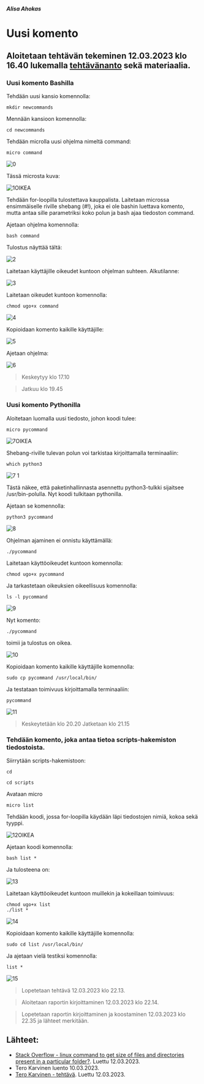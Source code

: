 
##### Alisa Ahokas

# Uusi komento													

## Aloitetaan tehtävän tekeminen 12.03.2023 klo 16.40 lukemalla [tehtävänanto](https://terokarvinen.com/2023/linux-palvelimet-2023-alkukevat/) sekä materiaalia.


### Uusi komento Bashilla

Tehdään uusi kansio komennolla:

    mkdir newcommands

Mennään kansioon komennolla:

    cd newcommands

Tehdään microlla uusi ohjelma nimeltä command:

    micro command


![0](https://user-images.githubusercontent.com/112398757/224571116-bb9b7be2-de44-472c-9086-dfef161bb014.JPG)



Tässä microsta kuva:


![1OIKEA](https://user-images.githubusercontent.com/112398757/224571137-b7f96f07-d1a1-43e2-825e-e7b49f3bcb29.JPG)



Tehdään for-loopilla tulostettava kauppalista. Laitetaan microssa ensimmäiselle riville shebang (#!), joka ei ole bashin luettava komento, mutta antaa sille parametriksi koko polun ja bash ajaa tiedoston command.

Ajetaan ohjelma komennolla:

    bash command

Tulostus näyttää tältä:


![2](https://user-images.githubusercontent.com/112398757/224571142-941fde1d-304c-45f8-b18e-9d5c05afe540.JPG)



Laitetaan käyttäjille oikeudet kuntoon ohjelman suhteen. Alkutilanne:


![3](https://user-images.githubusercontent.com/112398757/224571154-50829ef5-66c7-4512-8599-8a0db8540977.JPG)
 


Laitetaan oikeudet kuntoon komennolla:

    chmod ugo+x command


![4](https://user-images.githubusercontent.com/112398757/224571164-3f6fcf87-3b7c-4ca2-9ce8-e7f2fa4b2e5e.JPG)



Kopioidaan komento kaikille käyttäjille:


![5](https://user-images.githubusercontent.com/112398757/224571176-2fc05f7a-9c1e-4616-88c7-b9935b2ad199.JPG)



Ajetaan ohjelma:


![6](https://user-images.githubusercontent.com/112398757/224571187-9a4b4a20-e558-404f-8473-86a818602570.JPG)



> Keskeytyy klo 17.10

> Jatkuu klo 19.45


### Uusi komento Pythonilla

Aloitetaan luomalla uusi tiedosto, johon koodi tulee:

    micro pycommand


![7OIKEA](https://user-images.githubusercontent.com/112398757/224571230-c72fbe31-fd80-4437-a4f9-498fa9758bc0.JPG)



Shebang-riville tulevan polun voi tarkistaa kirjoittamalla terminaaliin: 

    which python3


![7 1](https://user-images.githubusercontent.com/112398757/224571243-ae8e593c-a326-4460-8748-7fdcf4858110.JPG)



Tästä näkee, että paketinhallinnasta asennettu python3-tulkki sijaitsee /usr/bin-polulla. Nyt koodi tulkitaan pythonilla.

Ajetaan se komennolla:

    python3 pycommand
    
    
![8](https://user-images.githubusercontent.com/112398757/224571260-496a7554-c759-4878-a033-03798842f56c.JPG)



Ohjelman ajaminen ei onnistu käyttämällä:

    ./pycommand

Laitetaan käyttöoikeudet kuntoon komennolla:

    chmod ugo+x pycommand

Ja tarkastetaan oikeuksien oikeellisuus komennolla:

    ls -l pycommand


![9](https://user-images.githubusercontent.com/112398757/224571280-3d7be235-54fb-4ae4-8ea3-3895d8c35744.JPG)



Nyt komento:

    ./pycommand

toimii ja tulostus on oikea.


![10](https://user-images.githubusercontent.com/112398757/224571287-74454a37-b954-40a8-a889-593cf87daa59.JPG)



Kopioidaan komento kaikille käyttäjille komennolla:

    sudo cp pycommand /usr/local/bin/

Ja testataan toimivuus kirjoittamalla terminaaliin:

    pycommand


![11](https://user-images.githubusercontent.com/112398757/224571306-61b21265-4423-4adf-b75b-181076a19bf6.JPG)



> Keskeytetään klo 20.20
> Jatketaan klo 21.15


### Tehdään komento, joka antaa tietoa scripts-hakemiston tiedostoista.

Siirrytään scripts-hakemistoon:

```
cd

cd scripts
```

Avataan micro

    micro list

Tehdään koodi, jossa for-loopilla käydään läpi tiedostojen nimiä, kokoa sekä tyyppi.


![12OIKEA](https://user-images.githubusercontent.com/112398757/224571322-7793ddb3-9ec2-4458-946a-4ad6bd34cfe0.JPG)



Ajetaan koodi komennolla:

    bash list *

Ja tulosteena on:


![13](https://user-images.githubusercontent.com/112398757/224571341-100a513c-16e7-4c74-ad5d-58d42b84d1d7.JPG)



Laitetaan käyttöoikeudet kuntoon muillekin ja kokeillaan toimivuus:

```
chmod ugo+x list
./list *
```


![14](https://user-images.githubusercontent.com/112398757/224571358-b1a2ff49-f4a6-4b5a-a140-c41c78dd8d81.JPG)



Kopioidaan komento kaikille käyttäjille komennolla:

    sudo cd list /usr/local/bin/

Ja ajetaan vielä testiksi komennolla:

    list *


![15](https://user-images.githubusercontent.com/112398757/224571375-6dcd7d15-a0c3-4fa9-bba9-2d674126e105.JPG)




> Lopetetaan tehtävä 12.03.2023 klo 22.13.

> Aloitetaan raportin kirjoittaminen 12.03.2023 klo 22.14.

> Lopetetaan raportin kirjoittaminen ja koostaminen 12.03.2023 klo 22.35 ja lähteet merkitään.


## Lähteet:


- [Stack Overflow - linux command to get size of files and directories present in a particular folder?](https://stackoverflow.com/questions/11720079/linux-command-to-get-size-of-files-and-directories-present-in-a-particular-folde). Luettu 12.03.2023.
- Tero Karvinen luento 10.03.2023.
- [Tero Karvinen - tehtävä](https://terokarvinen.com/2023/linux-palvelimet-2023-alkukevat/). Luettu 12.03.2023.
